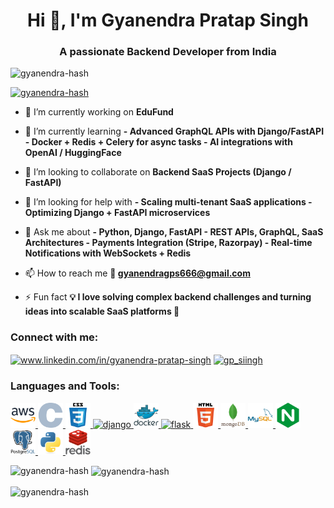 <h1 align="center">Hi 👋, I'm Gyanendra Pratap Singh</h1>
<h3 align="center">A passionate Backend Developer from India</h3>

<p align="left"> <img src="https://komarev.com/ghpvc/?username=gyanendra-hash&label=Profile%20views&color=0e75b6&style=flat" alt="gyanendra-hash" /> </p>

<p align="left"> <a href="https://github.com/ryo-ma/github-profile-trophy"><img src="https://github-profile-trophy.vercel.app/?username=gyanendra-hash" alt="gyanendra-hash" /></a> </p>

- 🔭 I’m currently working on **EduFund**

- 🌱 I’m currently learning **- Advanced **GraphQL APIs** with Django/FastAPI - **Docker + Redis + Celery** for async tasks - **AI integrations** with OpenAI / HuggingFace**

- 👯 I’m looking to collaborate on ****Backend SaaS Projects (Django / FastAPI)****

- 🤝 I’m looking for help with **- Scaling **multi-tenant SaaS applications** - Optimizing **Django + FastAPI microservices****

- 💬 Ask me about **- **Python, Django, FastAPI** - REST APIs, GraphQL, SaaS Architectures - Payments Integration (Stripe, Razorpay) - Real-time Notifications with WebSockets + Redis**

- 📫 How to reach me **📩 **gyanendragps666@gmail.com****

- ⚡ Fun fact **💡 I love solving complex backend challenges and turning ideas into **scalable SaaS platforms** 🚀**

<h3 align="left">Connect with me:</h3>
<p align="left">
<a href="https://linkedin.com/in/www.linkedin.com/in/gyanendra-pratap-singh" target="blank"><img align="center" src="https://raw.githubusercontent.com/rahuldkjain/github-profile-readme-generator/master/src/images/icons/Social/linked-in-alt.svg" alt="www.linkedin.com/in/gyanendra-pratap-singh" height="30" width="40" /></a>
<a href="https://instagram.com/gp_siingh" target="blank"><img align="center" src="https://raw.githubusercontent.com/rahuldkjain/github-profile-readme-generator/master/src/images/icons/Social/instagram.svg" alt="gp_siingh" height="30" width="40" /></a>
</p>

<h3 align="left">Languages and Tools:</h3>
<p align="left"> <a href="https://aws.amazon.com" target="_blank" rel="noreferrer"> <img src="https://raw.githubusercontent.com/devicons/devicon/master/icons/amazonwebservices/amazonwebservices-original-wordmark.svg" alt="aws" width="40" height="40"/> </a> <a href="https://www.cprogramming.com/" target="_blank" rel="noreferrer"> <img src="https://raw.githubusercontent.com/devicons/devicon/master/icons/c/c-original.svg" alt="c" width="40" height="40"/> </a> <a href="https://www.w3schools.com/css/" target="_blank" rel="noreferrer"> <img src="https://raw.githubusercontent.com/devicons/devicon/master/icons/css3/css3-original-wordmark.svg" alt="css3" width="40" height="40"/> </a> <a href="https://www.djangoproject.com/" target="_blank" rel="noreferrer"> <img src="https://cdn.worldvectorlogo.com/logos/django.svg" alt="django" width="40" height="40"/> </a> <a href="https://www.docker.com/" target="_blank" rel="noreferrer"> <img src="https://raw.githubusercontent.com/devicons/devicon/master/icons/docker/docker-original-wordmark.svg" alt="docker" width="40" height="40"/> </a> <a href="https://flask.palletsprojects.com/" target="_blank" rel="noreferrer"> <img src="https://www.vectorlogo.zone/logos/pocoo_flask/pocoo_flask-icon.svg" alt="flask" width="40" height="40"/> </a> <a href="https://www.w3.org/html/" target="_blank" rel="noreferrer"> <img src="https://raw.githubusercontent.com/devicons/devicon/master/icons/html5/html5-original-wordmark.svg" alt="html5" width="40" height="40"/> </a> <a href="https://www.mongodb.com/" target="_blank" rel="noreferrer"> <img src="https://raw.githubusercontent.com/devicons/devicon/master/icons/mongodb/mongodb-original-wordmark.svg" alt="mongodb" width="40" height="40"/> </a> <a href="https://www.mysql.com/" target="_blank" rel="noreferrer"> <img src="https://raw.githubusercontent.com/devicons/devicon/master/icons/mysql/mysql-original-wordmark.svg" alt="mysql" width="40" height="40"/> </a> <a href="https://www.nginx.com" target="_blank" rel="noreferrer"> <img src="https://raw.githubusercontent.com/devicons/devicon/master/icons/nginx/nginx-original.svg" alt="nginx" width="40" height="40"/> </a> <a href="https://www.postgresql.org" target="_blank" rel="noreferrer"> <img src="https://raw.githubusercontent.com/devicons/devicon/master/icons/postgresql/postgresql-original-wordmark.svg" alt="postgresql" width="40" height="40"/> </a> <a href="https://www.python.org" target="_blank" rel="noreferrer"> <img src="https://raw.githubusercontent.com/devicons/devicon/master/icons/python/python-original.svg" alt="python" width="40" height="40"/> </a> <a href="https://redis.io" target="_blank" rel="noreferrer"> <img src="https://raw.githubusercontent.com/devicons/devicon/master/icons/redis/redis-original-wordmark.svg" alt="redis" width="40" height="40"/> </a> </p>

<p><img align="left" src="https://github-readme-stats.vercel.app/api/top-langs?username=gyanendra-hash&show_icons=true&locale=en&layout=compact" alt="gyanendra-hash" /></p>

<p>&nbsp;<img align="center" src="https://github-readme-stats.vercel.app/api?username=gyanendra-hash&show_icons=true&locale=en" alt="gyanendra-hash" /></p>

<p><img align="center" src="https://github-readme-streak-stats.herokuapp.com/?user=gyanendra-hash&" alt="gyanendra-hash" /></p>

